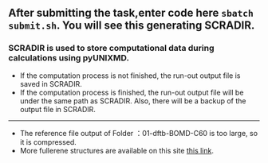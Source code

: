 ## After submitting the task,enter code here `sbatch submit.sh`. You will see this generating SCRADIR.
### SCRADIR is used to store computational data during calculations using pyUNIXMD.
 - If the computation process is not finished, the run-out output file is saved in SCRADIR.
 - If the computation process is finished, the run-out output file will be under the same path as SCRADIR.
   Also, there will be a backup of the output file in SCRADIR.
---
 - The reference file output of Folder ：01-dftb-BOMD-C60 
 is too large, so it is compressed.
 - More fullerene structures are available on this site [this link](https://nanotube.msu.edu/fullerene/fullerene-isomers.html).
